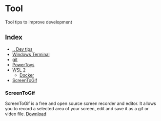 # Tool
Tool tips to improve development



## Index
- [.. Dev tips](/README.md)
- [Windows Terminal](/Tools/WindowsTerminal.md)
- [git](/Tools/Git.md)
- [PowerToys](/Tools/PowerToys.md)
- [WSL 2](/Tools/wsl2.md)
  - [Docker](/Tools/wsl2-docker.md)
- [ScreenToGif](#tool-ScreenToGif)


### ScreenToGif <a name="tool-ScreenToGif"></a>
ScreenToGif is a free and open source screen recorder and editor. It allows you to record a selected area of your screen, edit and save it as a gif or video file.
[Download](https://www.screentogif.com/)